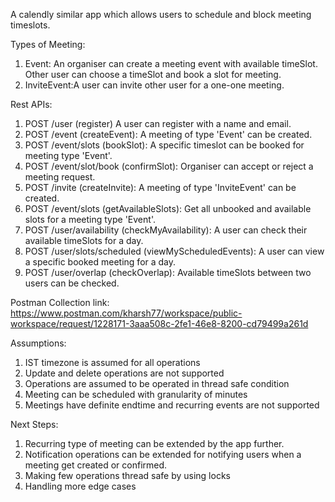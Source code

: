 A calendly similar app which allows users to schedule and block meeting timeslots.

Types of Meeting:
1. Event: An organiser can create a meeting event with available timeSlot. Other user can choose a timeSlot and book a slot for meeting.   
2. InviteEvent:A user can invite other user for a one-one meeting.

Rest APIs:
1. POST /user (register) A user can register with a name and email.
2. POST /event (createEvent): A meeting of type 'Event' can be created.
3. POST /event/slots (bookSlot): A specific timeslot can be booked for meeting type 'Event'.
4. POST /event/slot/book (confirmSlot): Organiser can accept or reject a meeting request.
5. POST /invite (createInvite): A meeting of type 'InviteEvent' can be created.
6. POST /event/slots (getAvailableSlots): Get all unbooked and available slots for a meeting type 'Event'.
7. POST /user/availability (checkMyAvailability): A user can check their available timeSlots for a day.
8. POST /user/slots/scheduled (viewMyScheduledEvents): A user can view a specific booked meeting for a day.
9. POST /user/overlap (checkOverlap): Available timeSlots between two users can be checked.

Postman Collection link: https://www.postman.com/kharsh77/workspace/public-workspace/request/1228171-3aaa508c-2fe1-46e8-8200-cd79499a261d


Assumptions:
1. IST timezone is assumed for all operations
2. Update and delete operations are not supported
3. Operations are assumed to be operated in thread safe condition
4. Meeting can be scheduled with granularity of minutes
5. Meetings have definite endtime and recurring events are not supported


Next Steps:
1. Recurring type of meeting can be extended by the app further.
2. Notification operations can be extended for notifying users when a meeting get created or confirmed.
3. Making few operations thread safe by using locks
4. Handling more edge cases
